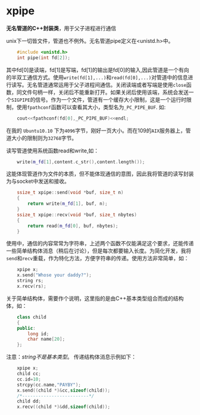 xpipe
=====

**无名管道的C++封装类**，用于父子进程进行通信

unix下一切皆文件，管道也不例外。无名管道pipe定义在<unistd.h>中。
```c++
	#include <unistd.h>
	int pipe(int fd[2]);
```
其中fd[0]是读端，fd[1]是写端，fd[1]的输出是fd[0]的输入,因此管道是一个有向的半双工通信方式。使用`write(fd[1],...)`和`read(fd[0],...)`对管道中的信息进行读写。无名管道通常运用于父子进程间通信。关闭读端或者写端是使用`close`函数，同文件句柄一样，关闭后不能重新打开。如果关闭后使用该端，系统会发送一个`SIGPIPE`的信号。作为一个文件，管道有一个缓存大小限制，这是一个运行时限制，使用`fpathconf`函数可以查看其大小，类型名为`_PC_PIPE_BUF`.
如:
```c++
	cout<<fpathconf(fd[0],_PC_PIPE_BUF)<<endl;
```
在我的 `Ubuntu10.10` 下为`4096`字节，刚好一页大小。而在109的`AIX`服务器上，管道大小的限制则为`32768`字节。

读写管道使用系统函数read和write,如：
```c++
	write(m_fd[1],content.c_str(),content.length());
```
这能体现管道作为文件的本质，但不能体现通信的意图，因此我将管道的读写封装为与socket中发送和接收。
```c++
	ssize_t xpipe::send(void *buf, size_t n)
	{
		return write(m_fd[1], buf, n);
	}
	ssize_t xpipe::recv(void *buf, size_t nbytes)
	{
		return read(m_fd[0], buf, nbytes);
	}
```
使用中，通信的内容常常为字符串，上述两个函数不仅能满足这个要求，还能传递一些简单结构体消息（稍后在讨论），但是每次都要输入长度。为简化开发，我将`send`和`recv`重载，作为特化方法，方便字符串的传递。使用方法非常简单，如：
```c++
	xpipe x;
	x.send("Whose your daddy?");
	string rs;
	x.recv(rs);
```
关于简单结构体，需要作个说明，这里指的是由C++基本类型组合而成的结构体，如：
```c++
	class child
	{
	public:
		long id;
		char name[20];
	};
```
注意：*string不是基本类型*。
传递结构体消息示例如下：
```c++
	xpipe x;
	child cc;
	cc.id=10;
	strcpy(cc.name,"PAYBY");
	x.send((child *)&cc,sizeof(child));
	/*-------------------------*/
	child dd;
	x.recv((child *)&dd,sizeof(child));	
```

